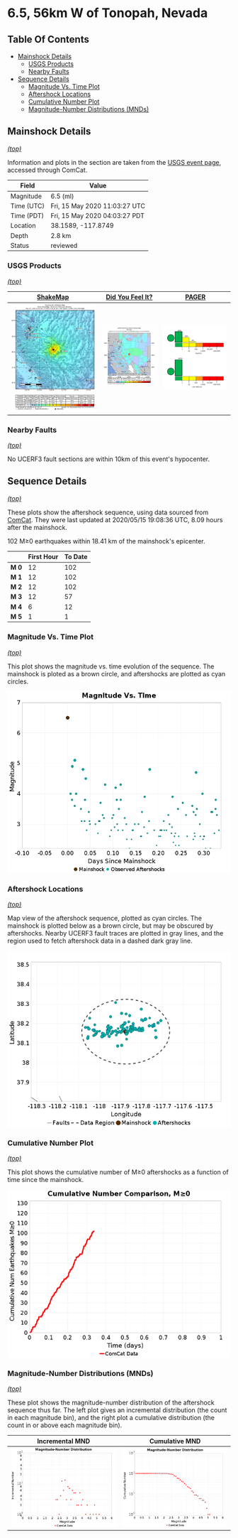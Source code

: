 # 6.5, 56km W of Tonopah, Nevada

## Table Of Contents

* [Mainshock Details](#mainshock-details)
  * [USGS Products](#usgs-products)
  * [Nearby Faults](#nearby-faults)
* [Sequence Details](#sequence-details)
  * [Magnitude Vs. Time Plot](#magnitude-vs-time-plot)
  * [Aftershock Locations](#aftershock-locations)
  * [Cumulative Number Plot](#cumulative-number-plot)
  * [Magnitude-Number Distributions (MNDs)](#magnitude-number-distributions-mnds)

## Mainshock Details
*[(top)](#table-of-contents)*

Information and plots in the section are taken from the [USGS event page](https://earthquake.usgs.gov/earthquakes/eventpage/nn00725272), accessed through ComCat.

| Field | Value |
|-----|-----|
| Magnitude | 6.5 (ml) |
| Time (UTC) | Fri, 15 May 2020 11:03:27 UTC |
| Time (PDT) | Fri, 15 May 2020 04:03:27 PDT |
| Location | 38.1589, -117.8749 |
| Depth | 2.8 km |
| Status | reviewed |

### USGS Products
*[(top)](#table-of-contents)*

| <center>**[ShakeMap](https://earthquake.usgs.gov/earthquakes/eventpage/nn00725272/shakemap/)**</center> | <center>**[Did You Feel It?](https://earthquake.usgs.gov/earthquakes/eventpage/nn00725272/dyfi/)**</center> | <center>**[PAGER](https://earthquake.usgs.gov/earthquakes/eventpage/nn00725272/pager/)**</center> |
|-----|-----|-----|
| ![ShakeMap](resources/nn00725272_shakemap.jpg) | ![DYFI](resources/nn00725272_dyfi.jpg) | ![PEGER](resources/nn00725272_pager.png) |

### Nearby Faults
*[(top)](#table-of-contents)*


No UCERF3 fault sections are within 10km of this event's hypocenter.

## Sequence Details
*[(top)](#table-of-contents)*

These plots show the aftershock sequence, using data sourced from [ComCat](https://earthquake.usgs.gov/data/comcat/). They were last updated at 2020/05/15 19:08:36 UTC, 8.09 hours after the mainshock.

102 M&ge;0 earthquakes within 18.41 km of the mainshock's epicenter.


|  | First Hour | To Date |
|-----|-----|-----|
| **M 0** | 12 | 102 |
| **M 1** | 12 | 102 |
| **M 2** | 12 | 102 |
| **M 3** | 12 | 57 |
| **M 4** | 6 | 12 |
| **M 5** | 1 | 1 |
### Magnitude Vs. Time Plot
*[(top)](#table-of-contents)*

This plot shows the magnitude vs. time evolution of the sequence. The mainshock is ploted as a brown circle, and aftershocks are plotted as cyan circles.

![Mag vs Time Plot](resources/aftershocks_mag_vs_time.png)

### Aftershock Locations
*[(top)](#table-of-contents)*

Map view of the aftershock sequence, plotted as cyan circles. The mainshock  is plotted below as a brown circle, but may be obscured by aftershocks. Nearby UCERF3 fault traces are plotted in gray lines, and the region used to fetch aftershock data in a dashed dark gray line.

![First Day](resources/map_to_date.png)

### Cumulative Number Plot
*[(top)](#table-of-contents)*

This plot shows the cumulative number of M&ge;0 aftershocks as a function of time since the mainshock.

![Time Func](resources/aftershocks_vs_time.png)

### Magnitude-Number Distributions (MNDs)
*[(top)](#table-of-contents)*

These plot shows the magnitude-number distribution of the aftershock sequence thus far. The left plot gives an incremental distribution (the count in each magnitude bin), and the right plot a cumulative distribution (the count in or above each magnitude bin).

| Incremental MND | Cumulative MND |
|-----|-----|
| ![Incremental](resources/aftershocks_mag_num_incremental.png) | ![Cumulative](resources/aftershocks_mag_num_cumulative.png) |

